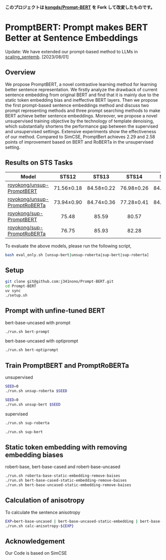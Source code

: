 **このプロジェクトは [kongds/Prompt-BERT](https://github.com/kongds/Prompt-BERT) を Fork して改変したものです。**

# PromptBERT: Prompt makes BERT Better at Sentence Embeddings

Update: We have extended our prompt-based method to LLMs in [scaling_sentemb](https://github.com/kongds/scaling_sentemb). [2023/08/01]

## Overview
We propose PromptBERT, a novel contrastive learning method for learning better sentence representation. We firstly analyze the drawback of current sentence embedding from original BERT and find that it is mainly due to the static token embedding bias and ineffective BERT layers. Then we propose the first prompt-based sentence embeddings method and discuss two prompt representing methods and three prompt searching methods to make BERT achieve better sentence embeddings. Moreover, we propose a novel unsupervised training objective by the technology of template denoising, which substantially shortens the performance gap between the supervised and unsupervised settings. Extensive experiments show the effectiveness of our method. Compared to SimCSE, PromptBert achieves 2.29 and 2.58 points of improvement based on BERT and RoBERTa in the unsupervised setting.
    
## Results on STS Tasks

| Model                                                                                                                    | STS12      | STS13      | STS14      | STS15      | STS16      | STSb       | SICK-R     | Avg.       |
|--------------------------------------------------------------------------------------------------------------------------|:----------:|:----------:|:----------:|:----------:|:----------:|:----------:|:----------:|:----------:|
| [royokong/unsup-PromptBERT](https://huggingface.co/royokong/unsup-PromptBERT)   | 71.56±0.18 | 84.58±0.22 | 76.98±0.26 | 84.47±0.24 | 80.60±0.21 | 81.60±0.22 | 69.87±0.40 | 78.54±0.15 |
| [royokong/unsup-PromptRoBERTa](https://huggingface.co/royokong/unsup-PromptRoBERTa) | 73.94±0.90 | 84.74±0.36 | 77.28±0.41 | 84.99±0.25 | 81.74±0.29 | 81.88±0.37 | 69.50±0.57 | 79.15±0.25 |
| [royokong/sup-PromptBERT](https://huggingface.co/royokong/sup-PromptBERT)      | 75.48      | 85.59      | 80.57      | 85.99      | 81.08      | 84.56      | 80.52      | 81.97      |
| [royokong/sup-PromptRoBERTa](https://huggingface.co/royokong/sup-PromptRoBERTa)   | 76.75      | 85.93      | 82.28      | 86.69      | 82.80      | 86.14      | 80.04      | 82.95      |
    
To evaluate the above models, please run the following script, 
```sh
bash eval_only.sh [unsup-bert|unsup-roberta|sup-bert|sup-roberta]
```
## Setup
``` sh
git clone git@github.com:j341nono/Prompt-BERT.git
cd Prompt-BERT
uv sync
./setup.sh
```

## Prompt with unfine-tuned BERT

bert-base-uncased with prompt

``` sh
./run.sh bert-prompt
```

bert-base-uncased with optiprompt

``` sh
./run.sh bert-optiprompt
```

## Train PromptBERT and PromptRoBERTa
unsupervised

``` sh
SEED=0
./run.sh unsup-roberta $SEED
```

``` sh
SEED=0
./run.sh unsup-bert $SEED
```
supervised

``` sh
./run.sh sup-roberta 
```

``` sh
./run.sh sup-bert
```

 
## Static token embedding with removing embedding biases
robert-base, bert-base-cased and robert-base-uncased
```sh
./run.sh roberta-base-static-embedding-remove-baises
./run.sh bert-base-cased-static-embedding-remove-baises
./run.sh bert-base-uncased-static-embedding-remove-baises
```
## Calculation of anisotropy
To calculate the sentence anisotropy

```sh
EXP=bert-base-uncased | bert-base-uncased-static-embedding | bert-base-uncased-static-embedding-remove-baises 
./run.sh calc-anisotropy-${EXP}
```

## Acknowledgement
Our Code is based on SimCSE
